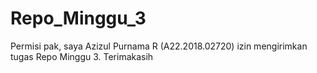 # Repo_Minggu_3
Permisi pak, saya Azizul Purnama R (A22.2018.02720) izin mengirimkan tugas Repo Minggu 3. Terimakasih
